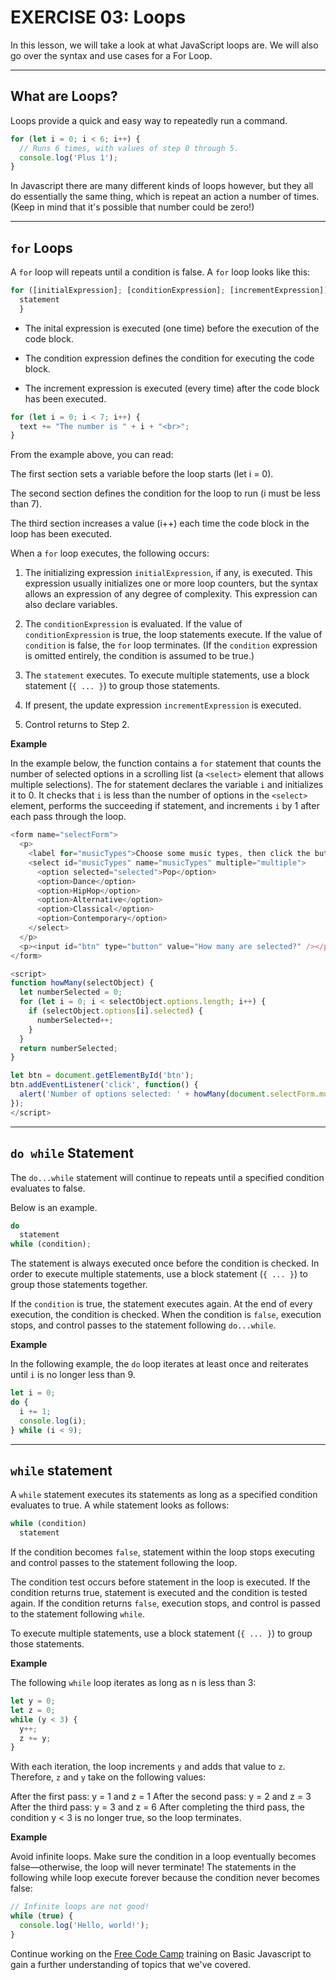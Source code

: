 # EXERCISE 03: Loops

In this lesson, we will take a look at what JavaScript loops are. We will also go over the syntax and use cases for a For Loop.

---

## What are Loops?

Loops provide a quick and easy way to repeatedly run a command.

```javascript
for (let i = 0; i < 6; i++) {
  // Runs 6 times, with values of step 0 through 5.
  console.log('Plus 1');
}

```
In Javascript there are many different kinds of loops however, but they all do essentially the same thing, which is repeat an action a number of times. (Keep in mind that it's possible that number could be zero!)

---

## `for` Loops

A `for` loop will repeats until a condition is false. A `for` loop looks like this:

```javascript
for ([initialExpression]; [conditionExpression]; [incrementExpression]) {
  statement
  }
```
- The inital expression is executed (one time) before the execution of the code block.

- The condition expression defines the condition for executing the code block.

- The increment expression is executed (every time) after the code block has been executed.

```javascript
for (let i = 0; i < 7; i++) {
  text += "The number is " + i + "<br>";
}
```
From the example above, you can read:

The first section sets a variable before the loop starts (let i = 0).

The second section defines the condition for the loop to run (i must be less than 7).

The third section increases a value (i++) each time the code block in the loop has been executed.



When a `for` loop executes, the following occurs:

1. The initializing expression `initialExpression`, if any, is executed. This expression usually initializes one or more loop counters, but the syntax allows an expression of any degree of complexity. This expression can also declare variables.

2. The `conditionExpression`  is evaluated. If the value of `conditionExpression` is true, the loop statements execute. If the value of `condition` is false, the `for` loop terminates. (If the `condition` expression is omitted entirely, the condition is assumed to be true.)

3. The `statement` executes. To execute multiple statements, use a block statement (`{ ... }`) to group those statements.

4. If present, the update expression `incrementExpression` is executed.

5. Control returns to Step 2.

**Example**

In the example below, the function contains a `for` statement that counts the number of selected options in a scrolling list (a `<select>` element that allows multiple selections). The for statement declares the variable `i` and initializes it to 0. It checks that `i` is less than the number of options in the `<select>` element, performs the succeeding if statement, and increments `i` by 1 after each pass through the loop.


```javascript
<form name="selectForm">
  <p>
    <label for="musicTypes">Choose some music types, then click the button below:</label>
    <select id="musicTypes" name="musicTypes" multiple="multiple">
      <option selected="selected">Pop</option>
      <option>Dance</option>
      <option>HipHop</option>
      <option>Alternative</option>
      <option>Classical</option>
      <option>Contemporary</option>
    </select>
  </p>
  <p><input id="btn" type="button" value="How many are selected?" /></p>
</form>

<script>
function howMany(selectObject) {
  let numberSelected = 0;
  for (let i = 0; i < selectObject.options.length; i++) {
    if (selectObject.options[i].selected) {
      numberSelected++;
    }
  }
  return numberSelected;
}

let btn = document.getElementById('btn');
btn.addEventListener('click', function() {
  alert('Number of options selected: ' + howMany(document.selectForm.musicTypes));
});
</script>

```

---

## `do while` Statement

The `do...while` statement will continue to repeats until a specified condition evaluates to false.

Below is an example.

```js
do
  statement
while (condition);

```

The statement is always executed once before the condition is checked. In order to execute multiple statements, use a block statement (`{ ... }`) to group those statements together.

If the `condition` is true, the statement executes again. At the end of every execution, the condition is checked. When the condition is `false`, execution stops, and control passes to the statement following `do...while`.

**Example**

In the following example, the `do` loop iterates at least once and reiterates until `i` is no longer less than 9.

```js
let i = 0;
do {
  i += 1;
  console.log(i);
} while (i < 9);
```

---

## `while` statement


A `while` statement executes its statements as long as a specified condition evaluates to true. A while statement looks as follows:

```js
while (condition)
  statement
```
If the condition becomes `false`, statement within the loop stops executing and control passes to the statement following the loop.

The condition test occurs before statement in the loop is executed. If the condition returns true, statement is executed and the condition is tested again. If the condition returns `false`, execution stops, and control is passed to the statement following `while`.

To execute multiple statements, use a block statement (`{ ... }`) to group those statements.

**Example**

The following `while` loop iterates as long as n is less than 3:

```js
let y = 0;
let z = 0;
while (y < 3) {
  y++;
  z += y;
}
```

With each iteration, the loop increments `y` and adds that value to `z`. Therefore, `z` and `y` take on the following values:

After the first pass: y = 1 and z = 1
After the second pass: y = 2 and z = 3
After the third pass: y = 3 and z = 6
After completing the third pass, the condition y < 3 is no longer true, so the loop terminates.

**Example**

Avoid infinite loops. Make sure the condition in a loop eventually becomes false—otherwise, the loop will never terminate! The statements in the following while loop execute forever because the condition never becomes false:

```js
// Infinite loops are not good!
while (true) {
  console.log('Hello, world!');
}
```
Continue working on the [Free Code Camp](https://www.freecodecamp.org/learn/javascript-algorithms-and-data-structures/) training on Basic Javascript to gain a further understanding of topics that we've covered.
